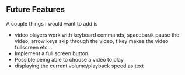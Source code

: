 ## Future Features 
A couple things I would want to add is 
* video players work with keyboard commands, spacebar/k pause the video, arrow keys skip through the video, f key makes the video fullscreen etc... 
* Implement a full screen button 
* Possible being able to choose a video to play 
* displaying the current volume/playback speed as text 